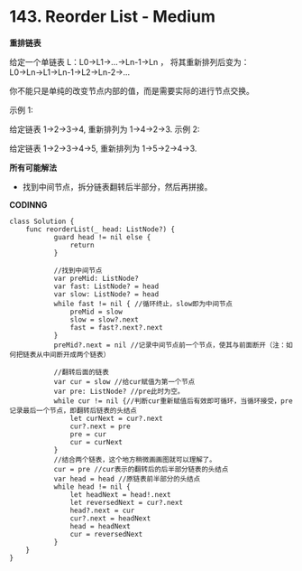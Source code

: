 # 143. Reorder List - Medium

**重排链表**

给定一个单链表 L：L0→L1→…→Ln-1→Ln ，
将其重新排列后变为： L0→Ln→L1→Ln-1→L2→Ln-2→…

你不能只是单纯的改变节点内部的值，而是需要实际的进行节点交换。

示例 1:

给定链表 1->2->3->4, 重新排列为 1->4->2->3.
示例 2:

给定链表 1->2->3->4->5, 重新排列为 1->5->2->4->3.

**所有可能解法**
- 找到中间节点，拆分链表翻转后半部分，然后再拼接。

**CODINNG**

```
class Solution {
    func reorderList(_ head: ListNode?) {
           guard head != nil else {
               return
           }
           
           //找到中间节点
           var preMid: ListNode?
           var fast: ListNode? = head
           var slow: ListNode? = head
           while fast != nil { //循环终止，slow即为中间节点
               preMid = slow
               slow = slow?.next
               fast = fast?.next?.next
           }
           preMid?.next = nil //记录中间节点前一个节点，使其与前面断开（注：如何把链表从中间断开成两个链表）
           
           //翻转后面的链表
           var cur = slow //给cur赋值为第一个节点
           var pre: ListNode? //pre此时为空。
           while cur != nil {//判断cur重新赋值后有效即可循环，当循环接受，pre记录最后一个节点，即翻转后链表的头结点
               let curNext = cur?.next
               cur?.next = pre
               pre = cur
               cur = curNext
           }
           //结合两个链表，这个地方稍微画画图就可以理解了。
           cur = pre //cur表示的翻转后的后半部分链表的头结点
           var head = head //原链表前半部分的头结点
           while head != nil {
               let headNext = head!.next
               let reversedNext = cur?.next
               head?.next = cur
               cur?.next = headNext
               head = headNext
               cur = reversedNext
           }
    }
}
```
